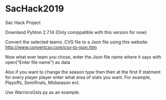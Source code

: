 # SacHack2019
Sac Hack Project 

Downlaod Pyhton 2.7.14 (Only comppatible with this version for now)

Convert the selected teams .CVS file to a Json file using this website:
http://www.convertcsv.com/csv-to-json.htm

Now what ever team you chose, enter the Json file name where it says 
  with open("Enter file name") as data
  
Also if you want to change the season type then then at the first if statment for every player player enter what area of stats you want. For example, Playoffs, Semifinals, Midseason ect.

Use WarriorsGsts.py as an example. 
